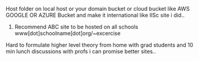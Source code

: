 Host folder  on local host or your domain bucket or cloud bucket like AWS GOOGLE OR AZURE Bucket and make it international like IISc site i did..



1. Recommend ABC site to be hosted on all schools
www[dot]schoolname[dot]org/~excercise 

Hard to formulate higher level theory from home with grad students and 10 min lunch discussions with profs i can promise better sites..
